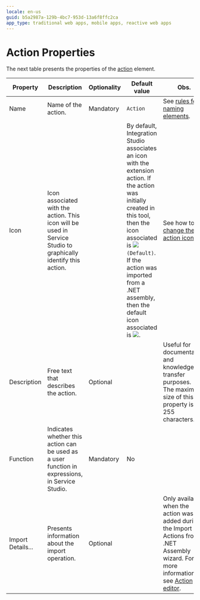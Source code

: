 ```yaml
---
locale: en-us
guid: b5a2987a-129b-4bc7-953d-13a6f8ffc2ca
app_type: traditional web apps, mobile apps, reactive web apps
---
```


# Action Properties

The next table presents the properties of the [action](<../../../extensibility-and-integration/integration-studio/managing-extensions/action-define.md>) element.  

|Property|Description|Optionality|Default value|Obs.|
|--- |--- |--- |--- |--- |
|Name|Name of the action.|Mandatory|`Action `|See [rules for naming elements](<../element-naming.md>).|
|Icon|Icon associated with the action. This icon will be used in Service Studio to graphically identify this action.||By default, Integration Studio associates an icon with the extension action. If the action was initially created in this tool, then the icon associated is ![](images/action.gif) `(Default)`. If the action was imported from a .NET assembly, then the default icon associated is ![](images/imported-action.gif).|See how to [change the action icon](<../editor/action.md>).|
|Description|Free text that describes the action.|Optional||Useful for documentation and knowledge transfer purposes.<br/>The maximum size of this property is 255 characters.|
|Function|Indicates whether this action can be used as a user function in expressions, in Service Studio.|Mandatory|No||
|Import Details...|Presents information about the import operation.|Optional||Only available when the action was added during the Import Actions from .NET Assembly wizard. For more information, see [Action editor](<../editor/action.md#import-details>).|
